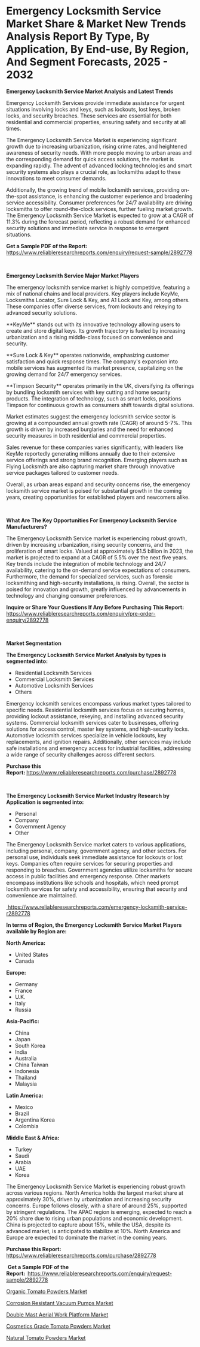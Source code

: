 <p><h1>Emergency Locksmith Service Market Share & Market New Trends Analysis Report By Type, By Application, By End-use, By Region, And Segment Forecasts, 2025 - 2032</h1></p><p><strong>Emergency Locksmith Service Market Analysis and Latest Trends</strong></p>
<p><p>Emergency Locksmith Services provide immediate assistance for urgent situations involving locks and keys, such as lockouts, lost keys, broken locks, and security breaches. These services are essential for both residential and commercial properties, ensuring safety and security at all times. </p><p>The Emergency Locksmith Service Market is experiencing significant growth due to increasing urbanization, rising crime rates, and heightened awareness of security needs. With more people moving to urban areas and the corresponding demand for quick access solutions, the market is expanding rapidly. The advent of advanced locking technologies and smart security systems also plays a crucial role, as locksmiths adapt to these innovations to meet consumer demands.</p><p>Additionally, the growing trend of mobile locksmith services, providing on-the-spot assistance, is enhancing the customer experience and broadening service accessibility. Consumer preferences for 24/7 availability are driving locksmiths to offer round-the-clock services, further fueling market growth. The Emergency Locksmith Service Market is expected to grow at a CAGR of 11.3% during the forecast period, reflecting a robust demand for enhanced security solutions and immediate service in response to emergent situations.</p></p>
<p><strong>Get a Sample PDF of the Report:&nbsp;</strong> <a href="https://www.reliableresearchreports.com/enquiry/request-sample/2892778?utm_campaign=102&utm_medium=2&utm_source=Github&utm_content=ia&utm_term=15032025&utm_id=emergency-locksmith-service">https://www.reliableresearchreports.com/enquiry/request-sample/2892778</a></p>
<p>&nbsp;</p>
<p><strong>Emergency Locksmith Service Major Market Players</strong></p>
<p><p>The emergency locksmith service market is highly competitive, featuring a mix of national chains and local providers. Key players include KeyMe, Locksmiths Locator, Sure Lock & Key, and A1 Lock and Key, among others. These companies offer diverse services, from lockouts and rekeying to advanced security solutions.</p><p>**KeyMe** stands out with its innovative technology allowing users to create and store digital keys. Its growth trajectory is fueled by increasing urbanization and a rising middle-class focused on convenience and security. </p><p>**Sure Lock & Key** operates nationwide, emphasizing customer satisfaction and quick response times. The company's expansion into mobile services has augmented its market presence, capitalizing on the growing demand for 24/7 emergency services.</p><p>**Timpson Security** operates primarily in the UK, diversifying its offerings by bundling locksmith services with key cutting and home security products. The integration of technology, such as smart locks, positions Timpson for continuous growth as consumers shift towards digital solutions.</p><p>Market estimates suggest the emergency locksmith service sector is growing at a compounded annual growth rate (CAGR) of around 5-7%. This growth is driven by increased burglaries and the need for enhanced security measures in both residential and commercial properties. </p><p>Sales revenue for these companies varies significantly, with leaders like KeyMe reportedly generating millions annually due to their extensive service offerings and strong brand recognition. Emerging players such as Flying Locksmith are also capturing market share through innovative service packages tailored to customer needs.</p><p>Overall, as urban areas expand and security concerns rise, the emergency locksmith service market is poised for substantial growth in the coming years, creating opportunities for established players and newcomers alike.</p></p>
<p>&nbsp;</p>
<p><strong>What Are The Key Opportunities For Emergency Locksmith Service Manufacturers?</strong></p>
<p><p>The Emergency Locksmith Service market is experiencing robust growth, driven by increasing urbanization, rising security concerns, and the proliferation of smart locks. Valued at approximately $1.5 billion in 2023, the market is projected to expand at a CAGR of 5.5% over the next five years. Key trends include the integration of mobile technology and 24/7 availability, catering to the on-demand service expectations of consumers. Furthermore, the demand for specialized services, such as forensic locksmithing and high-security installations, is rising. Overall, the sector is poised for innovation and growth, greatly influenced by advancements in technology and changing consumer preferences.</p></p>
<p><strong>Inquire or Share Your Questions If Any Before Purchasing This Report:</strong> <a href="https://www.reliableresearchreports.com/enquiry/pre-order-enquiry/2892778?utm_campaign=102&utm_medium=2&utm_source=Github&utm_content=ia&utm_term=15032025&utm_id=emergency-locksmith-service">https://www.reliableresearchreports.com/enquiry/pre-order-enquiry/2892778</a></p>
<p>&nbsp;</p>
<p><strong>Market Segmentation</strong></p>
<p><strong>The Emergency Locksmith Service Market Analysis by types is segmented into:</strong></p>
<p><ul><li>Residential Locksmith Services</li><li>Commercial Locksmith Services</li><li>Automotive Locksmith Services</li><li>Others</li></ul></p>
<p><p>Emergency locksmith services encompass various market types tailored to specific needs. Residential locksmith services focus on securing homes, providing lockout assistance, rekeying, and installing advanced security systems. Commercial locksmith services cater to businesses, offering solutions for access control, master key systems, and high-security locks. Automotive locksmith services specialize in vehicle lockouts, key replacements, and ignition repairs. Additionally, other services may include safe installations and emergency access for industrial facilities, addressing a wide range of security challenges across different sectors.</p></p>
<p><strong>Purchase this Report:&nbsp;</strong><a href="https://www.reliableresearchreports.com/purchase/2892778?utm_campaign=102&utm_medium=2&utm_source=Github&utm_content=ia&utm_term=15032025&utm_id=emergency-locksmith-service">https://www.reliableresearchreports.com/purchase/2892778</a></p>
<p>&nbsp;</p>
<p><strong>The Emergency Locksmith Service Market Industry Research by Application is segmented into:</strong></p>
<p><ul><li>Personal</li><li>Company</li><li>Government Agency</li><li>Other</li></ul></p>
<p><p>The Emergency Locksmith Service market caters to various applications, including personal, company, government agency, and other sectors. For personal use, individuals seek immediate assistance for lockouts or lost keys. Companies often require services for securing properties and responding to breaches. Government agencies utilize locksmiths for secure access in public facilities and emergency response. Other markets encompass institutions like schools and hospitals, which need prompt locksmith services for safety and accessibility, ensuring that security and convenience are maintained.</p></p>
<p><a href="https://www.reliableresearchreports.com/emergency-locksmith-service-r2892778?utm_campaign=102&utm_medium=2&utm_source=Github&utm_content=ia&utm_term=15032025&utm_id=emergency-locksmith-service">&nbsp;https://www.reliableresearchreports.com/emergency-locksmith-service-r2892778</a></p>
<p><strong>In terms of Region, the Emergency Locksmith Service Market Players available by Region are:</strong></p>
<p>
    <p> <strong> North America: </strong>
        <ul>
            <li>United States</li>
            <li>Canada</li>
        </ul>
        </p> 
    <p> <strong> Europe: </strong>
        <ul>
            <li>Germany</li>
            <li>France</li>
            <li>U.K.</li>
            <li>Italy</li>
            <li>Russia</li>
        </ul>
        </p> 
    <p> <strong> Asia-Pacific: </strong>
        <ul>
            <li>China</li>
            <li>Japan</li>
            <li>South Korea</li>
            <li>India</li>
            <li>Australia</li>
            <li>China Taiwan</li>
            <li>Indonesia</li>
            <li>Thailand</li>
            <li>Malaysia</li>
        </ul>
        </p> 
    <p> <strong> Latin America: </strong>
        <ul>
            <li>Mexico</li>
            <li>Brazil</li>
            <li>Argentina Korea</li>
            <li>Colombia</li>
        </ul>
        </p> 
    <p> <strong> Middle East & Africa: </strong>
        <ul>
            <li>Turkey</li>
            <li>Saudi</li>
            <li>Arabia</li>
            <li>UAE</li>
            <li>Korea</li>
        </ul>
    </p>
    </p>
<p><p>The Emergency Locksmith Service Market is experiencing robust growth across various regions. North America holds the largest market share at approximately 30%, driven by urbanization and increasing security concerns. Europe follows closely, with a share of around 25%, supported by stringent regulations. The APAC region is emerging, expected to reach a 20% share due to rising urban populations and economic development. China is projected to capture about 15%, while the USA, despite its advanced market, is anticipated to stabilize at 10%. North America and Europe are expected to dominate the market in the coming years.</p></p>
<p><strong>Purchase this Report: </strong><a href="https://www.reliableresearchreports.com/purchase/2892778?utm_campaign=102&utm_medium=2&utm_source=Github&utm_content=ia&utm_term=15032025&utm_id=emergency-locksmith-service">https://www.reliableresearchreports.com/purchase/2892778</a></p>
<p>&nbsp;<strong>Get a Sample PDF of the Report:&nbsp;&nbsp;</strong><a href="https://www.reliableresearchreports.com/enquiry/request-sample/2892778?utm_campaign=102&utm_medium=2&utm_source=Github&utm_content=ia&utm_term=15032025&utm_id=emergency-locksmith-service">https://www.reliableresearchreports.com/enquiry/request-sample/2892778</a></p>
<p><strong></strong></p>
<p><p><a href="https://github.com/daleogrando/Market-Research-Report-List-1/blob/main/organic-tomato-powders-market.md?utm_campaign=102&utm_medium=2&utm_source=Github&utm_content=ia&utm_term=15032025&utm_id=emergency-locksmith-service">Organic Tomato Powders Market</a></p><p><a href="https://github.com/dayaanapis5/Market-Research-Report-List-1/blob/main/corrosion-resistant-vacuum-pumps-market.md?utm_campaign=102&utm_medium=2&utm_source=Github&utm_content=ia&utm_term=15032025&utm_id=emergency-locksmith-service">Corrosion Resistant Vacuum Pumps Market</a></p><p><a href="https://github.com/ubavicachida/Market-Research-Report-List-1/blob/main/double-mast-aerial-work-platform-market.md?utm_campaign=102&utm_medium=2&utm_source=Github&utm_content=ia&utm_term=15032025&utm_id=emergency-locksmith-service">Double Mast Aerial Work Platform Market</a></p><p><a href="https://github.com/vaduzunny/Market-Research-Report-List-1/blob/main/cosmetics-grade-tomato-powders-market.md?utm_campaign=102&utm_medium=2&utm_source=Github&utm_content=ia&utm_term=15032025&utm_id=emergency-locksmith-service">Cosmetics Grade Tomato Powders Market</a></p><p><a href="https://github.com/casimbrhelck/Market-Research-Report-List-1/blob/main/natural-tomato-powders-market.md?utm_campaign=102&utm_medium=2&utm_source=Github&utm_content=ia&utm_term=15032025&utm_id=emergency-locksmith-service">Natural Tomato Powders Market</a></p></p>